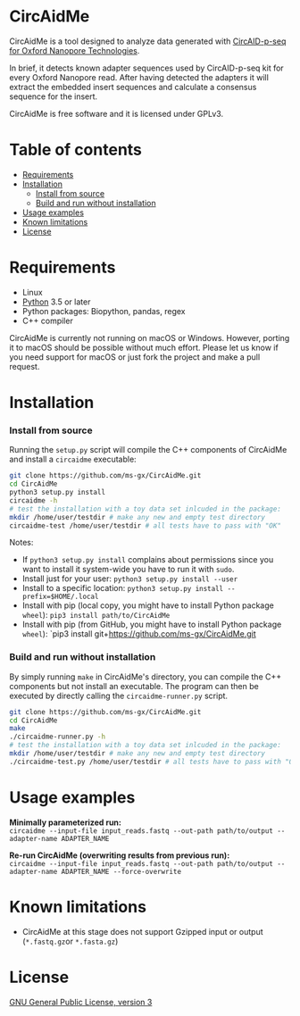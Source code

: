 # CircAidMe

CircAidMe is a tool designed to analyze data generated with [CircAID-p-seq for Oxford Nanopore Technologies](https://www.immaginabiotech.com/product/circaid-p-seq/).

In brief, it detects known adapter sequences used by CircAID-p-seq kit for every Oxford Nanopore read. After having detected the adapters it will extract the embedded insert sequences and calculate a consensus sequence for the insert.

CircAidMe is free software and it is licensed under GPLv3.


# Table of contents

* [Requirements](#requirements)
* [Installation](#installation)
    * [Install from source](#install-from-source)
    * [Build and run without installation](#build-and-run-without-installation)
* [Usage examples](#Usage-examples)
* [Known limitations](#Known-limitations)
* [License](#license)
    


# Requirements

* Linux
* [Python](https://www.python.org/) 3.5 or later
* Python packages: Biopython, pandas, regex 
* C++ compiler


CircAidMe is currently not running on macOS or Windows. However, porting it to macOS should be possible without much effort. Please let us know if you need support for macOS or just fork the project and make a pull request.



#  Installation

### Install from source

Running the `setup.py` script will compile the C++ components of CircAidMe and install a `circaidme` executable:

```bash
git clone https://github.com/ms-gx/CircAidMe.git
cd CircAidMe
python3 setup.py install
circaidme -h
# test the installation with a toy data set inlcuded in the package:
mkdir /home/user/testdir # make any new and empty test directory
circaidme-test /home/user/testdir # all tests have to pass with "OK"
```

Notes:
* If `python3 setup.py install` complains about permissions since you want to install it system-wide you have to run it with `sudo`.
* Install just for your user: `python3 setup.py install --user`
* Install to a specific location: `python3 setup.py install --prefix=$HOME/.local`
* Install with pip (local copy, you might have to install Python package `wheel`): `pip3 install path/to/CircAidMe`
* Install with pip (from GitHub, you might have to install Python package `wheel`): `pip3 install git+https://github.com/ms-gx/CircAidMe.git


### Build and run without installation

By simply running `make` in CircAidMe's directory, you can compile the C++ components but not install an executable. The program can then be executed by directly calling the `circaidme-runner.py` script.

```bash
git clone https://github.com/ms-gx/CircAidMe.git
cd CircAidMe
make
./circaidme-runner.py -h
# test the installation with a toy data set inlcuded in the package:
mkdir /home/user/testdir # make any new and empty test directory
./circaidme-test.py /home/user/testdir # all tests have to pass with "OK"
```



# Usage examples

__Minimally parameterized run:__<br>
`circaidme --input-file input_reads.fastq --out-path path/to/output --adapter-name ADAPTER_NAME`

__Re-run CircAidMe (overwriting results from previous run):__<br>
`circaidme --input-file input_reads.fastq --out-path path/to/output --adapter-name ADAPTER_NAME --force-overwrite` 



# Known limitations
* CircAidMe at this stage does not support Gzipped input or output (`*.fastq.gz`or `*.fasta.gz`)



# License

[GNU General Public License, version 3](https://www.gnu.org/licenses/gpl-3.0.html)

